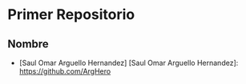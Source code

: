 # Primer Repositorio
## Nombre
- [Saul Omar Arguello Hernandez]
[Saul Omar Arguello Hernandez]: <https://github.com/ArgHero>